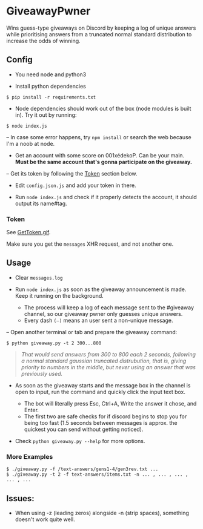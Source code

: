 # GiveawayPwner

Wins guess-type giveaways on Discord by keeping a log of unique answers while prioritising answers from a truncated normal standard distribution to increase the odds of winning.

## Config

- You need node and python3

- Install python dependencies

```console
$ pip install -r requirements.txt
```

- Node dependencies should work out of the box (node modules is built in). Try it out by running:

```console
$ node index.js
```

  – In case some error happens, try `npm install` or search the web because I'm a noob at node.

- Get an account with some score on 001xédekoP. Can be your main. **Must be the same account that's gonna participate on the giveaway.**

– Get its token by following the [Token](#token) section below.

- Edit `config.json.js` and add your token in there.

- Run `node index.js` and check if it properly detects the account, it should output its name#tag.

### Token
See [GetToken.gif]().

Make sure you get the `messages` XHR request, and not another one.

## Usage

- Clear `messages.log`

- Run `node index.js` as soon as the giveaway announcement is made. Keep it running on the background.
  - The process will keep a log of each message sent to the #giveaway channel, so our giveaway pwner only guesses unique answers.
  - Every dash `(–)` means an user sent a non-unique message.

– Open another terminal or tab and prepare the giveaway command:
```console
$ python giveaway.py -t 2 300...800
```
> _That would send answers from 300 to 800 each 2 seconds, following a normal standard gaussian truncated distrubution, that is, giving priority to numbers in the middle, but never using an answer that was previously used._

- As soon as the giveaway starts and the message box in the channel is open to input, run the command and quickly click the input text box.
  - The bot will literally press Esc, Ctrl+A, Write the answer it chose, and Enter.
  - The first two are safe checks for if discord begins to stop you for being too fast (1.5 seconds between messages is approx. the quickest you can send without getting noticed).

- Check `python giveaway.py --help` for more options.

### More Examples
```console
$ ./giveaway.py -f /text-answers/gens1-4/gen3rev.txt ...
$ ./giveaway.py -t 2 -f text-answers/items.txt -n ... , ... , ... , ... , ...
```

## Issues:

- When using -z (leading zeros) alongside -n (strip spaces), something doesn't work quite well.
